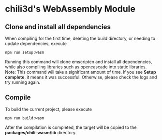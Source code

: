 # chili3d's WebAssembly Module

## Clone and install all dependencies

When compiling for the first time, deleting the build directory, or needing to update dependencies, execute

```bash
npm run setup:wasm
```

Running this command will clone emscripten and install all dependencies, while also compiling libraries such as opencascade into static libraries. Note: This command will take a significant amount of time. If you see **Setup complete**, it means it was successful. Otherwise, please check the logs and try running again.

## Compile

To build the current project, please execute

```bash
npm run build:wasm
```

After the compilation is completed, the target will be copied to the **packages/chili-wasm/lib** directory.
